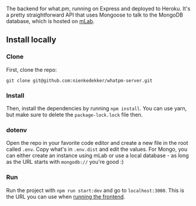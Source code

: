 
The backend for what.pm, running on Express and deployed to Heroku. It's a pretty straightforward API that uses Mongoose to talk to the MongoDB database, which is hosted on [mLab](https://mlab.com).

## Install locally
### Clone
First, clone the repo: 
```
git clone git@github.com:nienkedekker/whatpm-server.git
```

### Install
Then, install the dependencies by running `npm install`. You can use yarn, but make sure to delete the `package-lock.lock` file then.

### dotenv
Open the repo in your favorite code editor and create a new file in the root called `.env`. Copy what's in `.env.dist`  and edit the values. For Mongo, you can either create an instance using mLab or use a local database - as long as the URL starts with `mongodb://` you're good :)

### Run
Run the project with `npm run start:dev` and go to `localhost:3000`. This is the URL you can use when [running the frontend](https://github.com/nienkedekker/whatpm-client#connect-to-the-server).
